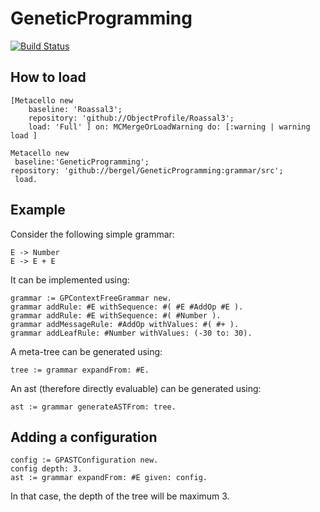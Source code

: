 # GeneticProgramming

[![Build Status](https://travis-ci.com/bergel/GeneticProgramming.svg?branch=grammar)](https://travis-ci.com/bergel/GeneticProgramming)

## How to load



```Smalltalk
[Metacello new
    baseline: 'Roassal3';
    repository: 'github://ObjectProfile/Roassal3';
    load: 'Full' ] on: MCMergeOrLoadWarning do: [:warning | warning load ]

Metacello new
 baseline:'GeneticProgramming';
repository: 'github://bergel/GeneticProgramming:grammar/src';
 load.
```

## Example 

Consider the following simple grammar:
```
E -> Number
E -> E + E
```

It can be implemented using:

```Smalltalk
grammar := GPContextFreeGrammar new.
grammar addRule: #E withSequence: #( #E #AddOp #E ).
grammar addRule: #E withSequence: #( #Number ).
grammar addMessageRule: #AddOp withValues: #( #+ ).
grammar addLeafRule: #Number withValues: (-30 to: 30).
```

A meta-tree can be generated using:
```Smalltalk
tree := grammar expandFrom: #E.
```

An ast (therefore directly evaluable) can be generated using:
```Smalltalk
ast := grammar generateASTFrom: tree.
```

## Adding a configuration

```Smalltalk
config := GPASTConfiguration new.
config depth: 3.
ast := grammar expandFrom: #E given: config.
```

In that case, the depth of the tree will be maximum 3.
